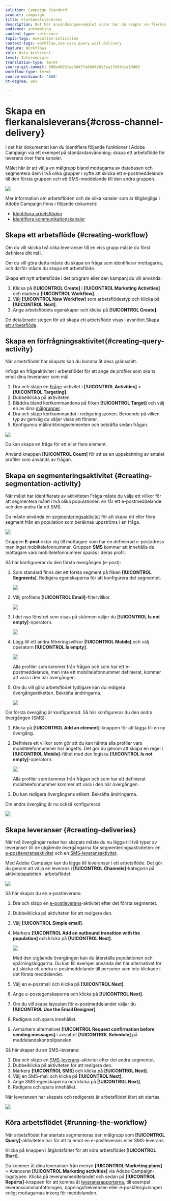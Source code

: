 ```yaml
---
solution: Campaign Standard
product: campaign
title: Flerkanalsleverans
description: Det här användningsexemplet visar hur du skapar en flerkanalsleverans
audience: automating
content-type: reference
topic-tags: execution-activities
context-tags: workflow,use-case,query,wait,delivery
feature: Workflows
role: Data Architect
level: Intermediate
translation-type: tm+mt
source-git-commit: 088b49931ee5047fa6b949813ba17654b1e10d60
workflow-type: tm+mt
source-wordcount: '860'
ht-degree: 86%

---
```



# Skapa en flerkanalsleverans{#cross-channel-delivery}

I det här dokumentet kan du identifiera följande funktioner i Adobe Campaign via ett exempel på standardanvändning: skapa ett arbetsflöde för leverans över flera kanaler.

Målet här är att välja en målgrupp bland mottagarna av databasen och segmentera dem i två olika grupper i syfte att skicka ett e-postmeddelande till den första gruppen och ett SMS-meddelande till den andra gruppen.

![](assets/wkf_segment_overview.png)

Mer information om arbetsflöden och de olika kanaler som är tillgängliga i Adobe Campaign finns i följande dokument:

* [Identifiera arbetsflöden](../../automating/using/get-started-workflows.md)
* [Identifiera kommunikationskanaler](../../channels/using/get-started-communication-channels.md)

## Skapa ett arbetsflöde {#creating-workflow}

Om du vill skicka två olika leveranser till en viss grupp måste du först definiera ditt mål.

Om du vill göra detta måste du skapa en fråga som identifierar mottagarna, och därför måste du skapa ett arbetsflöde.

Skapa ett nytt arbetsflöde i det program eller den kampanj du vill använda:

1. Klicka på **[!UICONTROL Create]** i **[!UICONTROL Marketing Activities]** och markera **[!UICONTROL Workflow]**.
1. Välj **[!UICONTROL New Workflow]** som arbetsflödestyp och klicka på **[!UICONTROL Next]**.
1. Ange arbetsflödets egenskaper och klicka på **[!UICONTROL Create]**.

De detaljerade stegen för att skapa ett arbetsflöde visas i avsnittet [Skapa ett arbetsflöde](../../automating/using/building-a-workflow.md).

## Skapa en förfrågningsaktivitet{#creating-query-activity}

När arbetsflödet har skapats kan du komma åt dess gränssnitt.

Infoga en frågeaktivitet i arbetsflödet för att ange de profiler som ska ta emot dina leveranser som mål.

1. Dra och släpp en [Fråge](../../automating/using/query.md)-aktivitet i **[!UICONTROL Activities]** > **[!UICONTROL Targeting]**.
1. Dubbelklicka på aktiviteten.
1. Bläddra bland kortkommandona på fliken **[!UICONTROL Target]** och välj en av dina [målgrupper](../../audiences/using/about-audiences.md).
1. Dra och släpp kortkommandot i redigeringszonen. Beroende på vilken typ av genväg du väljer visas ett fönster.
1. Konfigurera målinriktningselementen och bekräfta sedan frågan.

![](assets/wkf_segment_query.png)

Du kan skapa en fråga för ett eller flera element.

Använd knappen **[!UICONTROL Count]** för att se en uppskattning av antalet profiler som används av frågan.

## Skapa en segmenteringsaktivitet {#creating-segmentation-activity}

När målet har identifierats av aktiviteten Fråga måste du välja ett villkor för att segmentera målet i två olika populationer: en får ett e-postmeddelande och den andra får ett SMS.

Du måste använda en [segmenteringsaktivitet](../../automating/using/segmentation.md) för att skapa ett eller flera segment från en population som beräknas uppströms i en fråga.

![](assets/wkf_segment_activity.png)

Gruppen **E-post** riktar sig till mottagare som har en definierad e-postadress men inget mobiltelefonnummer. Gruppen **SMS** kommer att innehålla de mottagare vars mobiltelefonnummer sparas i deras profil.

Så här konfigurerar du den första övergången (e-post):

1. Som standard finns det ett första segment på fliken **[!UICONTROL Segments]**. Redigera egenskaperna för att konfigurera det segmentet.

   ![](assets/wkf_segment_properties.png)

1. Välj profilens **[!UICONTROL Email]**-filtervillkor.

   ![](assets/wkf_segment_email.png)

1. I det nya fönstret som visas på skärmen väljer du **[!UICONTROL Is not empty]**-operatorn.

   ![](assets/wkf_segment_email_not_empty.png)

1. Lägg till ett andra filtreringsvillkor **[!UICONTROL Mobile]** och välj operatorn **[!UICONTROL Is empty]**.

   ![](assets/wkf_segment_mobile_empty.png)

   Alla profiler som kommer från frågan och som har ett e-postmeddelande, men inte ett mobiltelefonnummer definierat, kommer att vara i den här övergången.

1. Om du vill göra arbetsflödet tydligare kan du redigera övergångsetiketten. Bekräfta ändringarna.

   ![](assets/wkf_segment_transition_label.png)

Din första övergång är konfigurerad. Så här konfigurerar du den andra övergången (SMS):

1. Klicka på **[!UICONTROL Add an element]**-knappen för att lägga till en ny övergång.
1. Definiera ett villkor som gör att du kan hämta alla profiler vars mobiltelefonnummer har angetts. Det gör du genom att skapa en regel i **[!UICONTROL Mobile]**-fältet med den logiska **[!UICONTROL Is not empty]**-operatorn.

   ![](assets/wkf_segment_mobile_not_empty.png)

   Alla profiler som kommer från frågan och som har ett definierat mobiltelefonnummer kommer att vara i den här övergången.

1. Du kan redigera övergångens etikett. Bekräfta ändringarna.

Din andra övergång är nu också konfigurerad.

![](assets/wkf_segment_transitions.png)

## Skapa leveranser {#creating-deliveries}

När två övergångar redan har skapats måste du nu lägga till två typer av leveranser till de utgående övergångarna för segmenteringsaktiviteten: en [e-postleveransaktivitet](../../automating/using/email-delivery.md) och en [SMS-leveransaktivitet](../../automating/using/sms-delivery.md).

Med Adobe Campaign kan du lägga till leveranser i ett arbetsflöde. Det gör du genom att välja en leverans i **[!UICONTROL Channels]**-kategorin på aktivitetspaletten i arbetsflödet.

![](assets/wkf_segment_deliveries1.png)

Så här skapar du en e-postleverans:

1. Dra och släpp en [e-postleverans](../../automating/using/email-delivery.md)-aktivitet efter det första segmentet.
1. Dubbelklicka på aktiviteten för att redigera den.
1. Välj **[!UICONTROL Simple email]**.
1. Markera **[!UICONTROL Add an outbound transition with the population]** och klicka på **[!UICONTROL Next]**.

   ![](assets/wkf_segment_deliveries2.png)

   Med den utgående övergången kan du återställa populationen och spårningsloggarna. Du kan till exempel använda det här alternativet för att skicka ett andra e-postmeddelande till personer som inte klickade i det första meddelandet.

1. Välj en e-postmall och klicka på **[!UICONTROL Next]**.
1. Ange e-postegenskaperna och klicka på **[!UICONTROL Next]**.
1. Om du vill skapa layouten för e-postmeddelandet väljer du **[!UICONTROL Use the Email Designer]**.
1. Redigera och spara innehållet.
1. Avmarkera alternativet **[!UICONTROL Request confirmation before sending messages]** i avsnittet **[!UICONTROL Schedule]** på meddelandekontrollpanelen.

Så här skapar du en SMS-leverans:

1. Dra och släpp en [SMS-leverans](../../automating/using/sms-delivery.md)-aktivitet efter det andra segmentet.
1. Dubbelklicka på aktiviteten för att redigera den.
1. Markera **[!UICONTROL SMS]** och klicka på **[!UICONTROL Next]**.
1. Välj en SMS-mall och klicka på **[!UICONTROL Next]**.
1. Ange SMS-egenskaperna och klicka på **[!UICONTROL Next]**.
1. Redigera och spara innehållet.

När leveransen har skapats och redigerats är arbetsflödet klart att startas.

![](assets/wkf_segment_deliveries.png)

## Köra arbetsflödet {#running-the-workflow}

När arbetsflödet har startats segmenteras den målgrupp som **[!UICONTROL Query]**-aktiviteten har för att ta emot en e-postleverans eller SMS-leverans.

Klicka på knappen i åtgärdsfältet för att köra arbetsflödet **[!UICONTROL Start]**.

Du kommer åt dina leveranser från menyn **[!UICONTROL Marketing plans]** > Avancerat **[!UICONTROL Marketing activities]** via Adobe Campaign-logotypen. Klicka på leveransmeddelandet och sedan på **[!UICONTROL Reports]**-knappen för att komma åt [leveransrapporterna](../../reporting/using/about-dynamic-reports.md#accessing-dynamic-reports), till exempel leveranssammanfattningen, öppningsfrekvensen eller e-poståtergivningen enligt mottagarnas inkorg för meddelanden.
